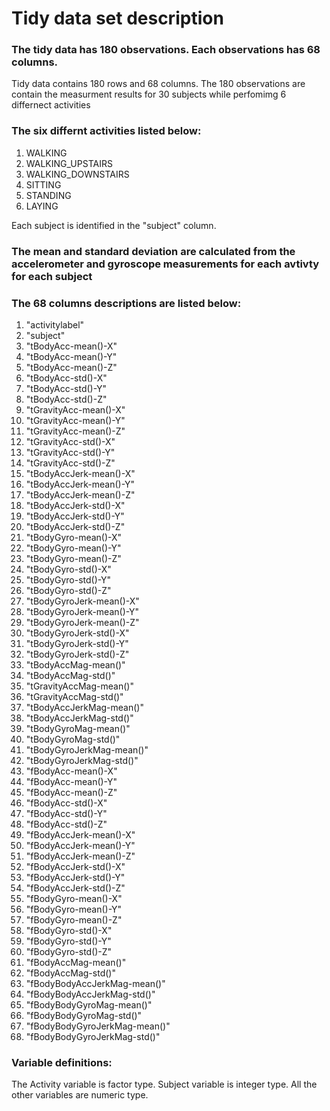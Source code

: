 # Tidy data set description

### The tidy data has 180 observations. Each observations has 68 columns.
Tidy data contains 180 rows and 68 columns. The 180 observations are contain the measurment results for 30 subjects while perfomimg 6 differnect activities

### The six differnt activities listed below:
1. WALKING
2. WALKING_UPSTAIRS
3. WALKING_DOWNSTAIRS
4. SITTING
5. STANDING
6. LAYING

Each subject is identified in the "subject" column.

### The mean and standard deviation are calculated from the accelerometer and gyroscope measurements for each avtivty for each subject


### The 68 columns descriptions are listed below:

1. "activitylabel"
2. "subject"
3. "tBodyAcc-mean()-X"          
4. "tBodyAcc-mean()-Y"
5. "tBodyAcc-mean()-Z"
6. "tBodyAcc-std()-X"           
7. "tBodyAcc-std()-Y" 
8. "tBodyAcc-std()-Z"
9. "tGravityAcc-mean()-X"
10. "tGravityAcc-mean()-Y"
11. "tGravityAcc-mean()-Z"
12. "tGravityAcc-std()-X"        
13. "tGravityAcc-std()-Y"
14. "tGravityAcc-std()-Z"
15. "tBodyAccJerk-mean()-X"      
16. "tBodyAccJerk-mean()-Y"
17. "tBodyAccJerk-mean()-Z"
18. "tBodyAccJerk-std()-X"       
19. "tBodyAccJerk-std()-Y"
20. "tBodyAccJerk-std()-Z"
21. "tBodyGyro-mean()-X"         
22. "tBodyGyro-mean()-Y"
23. "tBodyGyro-mean()-Z"
24. "tBodyGyro-std()-X"          
25. "tBodyGyro-std()-Y" 
26. "tBodyGyro-std()-Z" 
27. "tBodyGyroJerk-mean()-X"     
28. "tBodyGyroJerk-mean()-Y"
29. "tBodyGyroJerk-mean()-Z"
30. "tBodyGyroJerk-std()-X"      
31. "tBodyGyroJerk-std()-Y"
32. "tBodyGyroJerk-std()-Z"
33. "tBodyAccMag-mean()"         
34. "tBodyAccMag-std()"
35. "tGravityAccMag-mean()"
36. "tGravityAccMag-std()"       
37. "tBodyAccJerkMag-mean()"
38. "tBodyAccJerkMag-std()"
39. "tBodyGyroMag-mean()"
40. "tBodyGyroMag-std()"
41. "tBodyGyroJerkMag-mean()"
42. "tBodyGyroJerkMag-std()"
43. "fBodyAcc-mean()-X"
44. "fBodyAcc-mean()-Y"
45. "fBodyAcc-mean()-Z"
46. "fBodyAcc-std()-X"
47. "fBodyAcc-std()-Y"
48. "fBodyAcc-std()-Z" 
49. "fBodyAccJerk-mean()-X"
50. "fBodyAccJerk-mean()-Y"
51. "fBodyAccJerk-mean()-Z"
52. "fBodyAccJerk-std()-X"
53. "fBodyAccJerk-std()-Y"
54. "fBodyAccJerk-std()-Z"
55. "fBodyGyro-mean()-X"
56. "fBodyGyro-mean()-Y"
57. "fBodyGyro-mean()-Z"
58. "fBodyGyro-std()-X"
59. "fBodyGyro-std()-Y"
60. "fBodyGyro-std()-Z"
61. "fBodyAccMag-mean()"
62. "fBodyAccMag-std()"
63. "fBodyBodyAccJerkMag-mean()"
64. "fBodyBodyAccJerkMag-std()"
65. "fBodyBodyGyroMag-mean()"
66. "fBodyBodyGyroMag-std()"
67. "fBodyBodyGyroJerkMag-mean()"
68. "fBodyBodyGyroJerkMag-std()"

### Variable definitions:

The Activity variable is factor type. Subject variable is integer type. All the other variables are numeric type.
